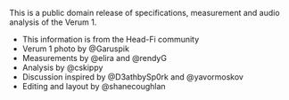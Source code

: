 This is a public domain release of specifications, measurement and audio analysis of the Verum 1.

* This information is from the Head-Fi community
* Verum 1 photo by @Garuspik 
* Measurements by @elira and @rendyG 
* Analysis by @cskippy 
* Discussion inspired by @D3athbySp0rk 
and @yavormoskov 
* Editing and layout by @shanecoughlan  
